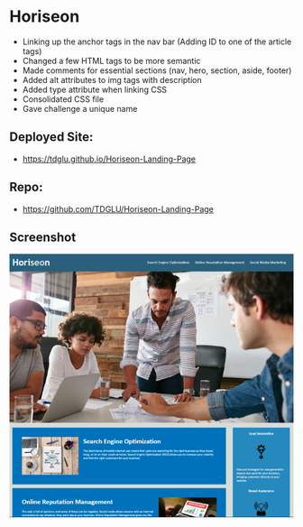 # Horiseon

- Linking up the anchor tags in the nav bar (Adding ID to one of the article tags)
- Changed a few HTML tags to be more semantic
- Made comments for essential sections (nav, hero, section, aside, footer)
- Added alt attributes to img tags with description
- Added type attribute when linking CSS
- Consolidated CSS file
- Gave challenge a unique name

## Deployed Site:

- https://tdglu.github.io/Horiseon-Landing-Page

## Repo:

- https://github.com/TDGLU/Horiseon-Landing-Page

## Screenshot

<img src="./assets/horiseon-screenshot.png" alt="horiseon challenge screenshot">

